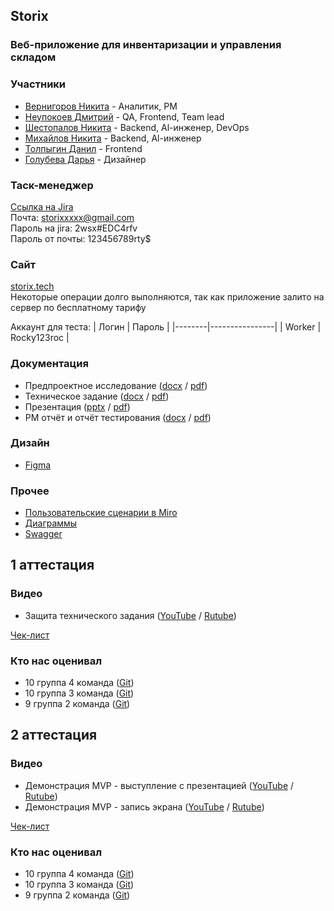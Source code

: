 ## Storix
### Веб-приложение для инвентаризации и управления складом
### Участники
* [Вернигоров Никита](https://taplink.cc/nikita_vernigorov) - Аналитик, PM
* [Неупокоев Дмитрий](https://taplink.cc/dmitry_neupokoev) - QA, Frontend, Team lead
* [Шестопалов Никита](https://taplink.cc/nikita_shestopalov) - Backend, Al-инженер, DevOps
* [Михайлов Никита](https://taplink.cc/nikita_mikhaylov) - Backend, Al-инженер
* [Толпыгин Данил](https://taplink.cc/danil_tolpygin) - Frontend
* [Голубева Дарья](https://taplink.cc/darya_golubeva) - Дизайнер

### Таск-менеджер
[Ссылка на Jira](https://tpgroop.atlassian.net/jira/software/projects/KSZI/summary)  
Почта: storixxxxx@gmail.com  
Пароль на jira: 2wsx#EDC4rfv  
Пароль от почты: 123456789rty$

### Сайт
[storix.tech](https://storix.tech/)<br>
Некоторые операции долго выполняются, так как приложение залито на сервер по бесплатному тарифу

Аккаунт для теста:
| Логин  | Пароль         |
|--------|----------------|
| Worker | Rocky123roc    |

### Документация
* Предпроектное исследование ([docx](https://github.com/Storix2025/Storix/blob/main/Documentation/pre-project%20study/%D0%9F%D1%80%D0%B5%D0%B4%D0%BF%D1%80%D0%BE%D0%B5%D0%BA%D1%82%D0%BD%D0%BE%D0%B5%D0%98%D1%81%D1%81%D0%BB%D0%B5%D0%B4%D0%BE%D0%B2%D0%B0%D0%BD%D0%B8%D0%B5.docx) / [pdf](https://github.com/Storix2025/Storix/blob/main/Documentation/pre-project%20study/%D0%9F%D1%80%D0%B5%D0%B4%D0%BF%D1%80%D0%BE%D0%B5%D0%BA%D1%82%D0%BD%D0%BE%D0%B5%D0%98%D1%81%D1%81%D0%BB%D0%B5%D0%B4%D0%BE%D0%B2%D0%B0%D0%BD%D0%B8%D0%B5.pdf))
* Техническое задание ([docx](https://github.com/Storix2025/Storix/blob/main/Documentation/TZ/%D0%A2%D0%97.docx) / [pdf](https://github.com/Storix2025/Storix/blob/main/Documentation/TZ/%D0%A2%D0%97.pdf))
* Презентация ([pptx](https://github.com/Storix2025/Storix/blob/main/Documentation/presentation/%D0%A2%D0%9F.pptx) / [pdf](https://github.com/Storix2025/Storix/blob/main/Documentation/presentation/%D0%A2%D0%9F.pdf))
* PM отчёт и отчёт тестирования ([docx](https://github.com/Storix2025/Storix/blob/main/Documentation/PM%20report%20and%20testing%20report%20-%202%20certification/PM%20%D0%BE%D1%82%D1%87%D1%91%D1%82%20%D0%B8%20%D0%BE%D1%82%D1%87%D1%91%D1%82%20%D1%82%D0%B5%D1%81%D1%82%D0%B8%D1%80%D0%BE%D0%B2%D0%B0%D0%BD%D0%B8%D1%8F.docx) / [pdf](https://github.com/Storix2025/Storix/blob/main/Documentation/PM%20report%20and%20testing%20report%20-%202%20certification/PM%20%D0%BE%D1%82%D1%87%D1%91%D1%82%20%D0%B8%20%D0%BE%D1%82%D1%87%D1%91%D1%82%20%D1%82%D0%B5%D1%81%D1%82%D0%B8%D1%80%D0%BE%D0%B2%D0%B0%D0%BD%D0%B8%D1%8F.pdf))

### Дизайн
* [Figma](https://www.figma.com/design/dXNYv1bQIhNE9iapW1z8BV/Untitled?node-id=0-1&p=f&t=YMsVakuGGHrCOmYX-0)

### Прочее
* [Пользовательские сценарии в Miro](https://miro.com/app/board/uXjVIZ2A7Mk=/)
* [Диаграммы](https://github.com/Storix2025/Storix/tree/main/Documentation/diagrams)
* [Swagger](https://storix.onrender.com/api/docs/swagger/)

## 1 аттестация
### Видео
* Защита технического задания ([YouTube](https://www.youtube.com/watch?v=YokjylA8OQA) / [Rutube](https://rutube.ru/video/4a685653b0314d1b25847e8b6c0feb88/))

[Чек-лист](https://github.com/Storix2025/Storix/blob/main/Documentation/%D1%87%D0%B5%D0%BA-%D0%BB%D0%B8%D1%81%D1%82/%D0%92%D0%93%D0%A3-%D0%A2%D0%9F.%20%D0%A7%D0%B5%D0%BA%D0%BB%D0%B8%D1%81%D1%82%201%20%D1%8D%D1%82%D0%B0%D0%BF.pdf)

### Кто нас оценивал
* 10 группа 4 команда ([Git](https://github.com/LUFFPUFF/TPProduct))
* 10 группа 3 команда ([Git](https://github.com/git-company-tp10-1/main/tree/main))
* 9 группа 2 команда ([Git](https://github.com/LatinMapsLives/JourneyGuideApp))

## 2 аттестация
### Видео
* Демонстрация MVP - выступление с презентацией ([YouTube](https://youtu.be/u_WH3QBmRPE) / [Rutube](https://rutube.ru/video/92b36944afd46ac5f58f26333e94d28c/))
* Демонстрация MVP - запись экрана ([YouTube](https://www.youtube.com/watch?v=hBhK7r0iOK0) / [Rutube](https://rutube.ru/video/04e8d949c9ae289e9ab80de76799f609/))

[Чек-лист]()

### Кто нас оценивал
* 10 группа 4 команда ([Git](https://github.com/LUFFPUFF/TPProduct))
* 10 группа 3 команда ([Git](https://github.com/git-company-tp10-1/main/tree/main))
* 9 группа 2 команда ([Git](https://github.com/LatinMapsLives/JourneyGuideApp))
